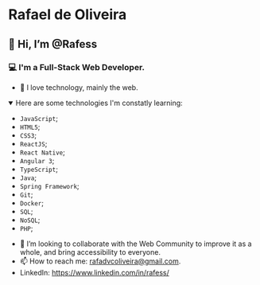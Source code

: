 # Rafael de Oliveira
## 👋 Hi, I’m @Rafess
### :computer: I'm a Full-Stack Web Developer.
- :smiling_face_with_three_hearts: I love technology, mainly the web.
<details open><summary>Here are some technologies I'm constatly learning:</summary> 
    
* `JavaScript`;
* `HTML5`;
* `CSS3`;
* `ReactJS`;
* `React Native`;
* `Angular 3`; 
* `TypeScript`; 
* `Java`;
* `Spring Framework`;
* `Git`;
* `Docker`;
* `SQL`;
* `NoSQL`;
* `PHP`;
    
</details>

- 💞️ I’m looking to collaborate with the Web Community to improve it as a whole, and bring accessibility to everyone.
- 📫 How to reach me: rafadvcoliveira@gmail.com.
- LinkedIn: https://www.linkedin.com/in/rafess/

<!---
Rafess/Rafess is a ✨ special ✨ repository because its `README.md` (this file) appears on your GitHub profile.
You can click the Preview link to take a look at your changes.
--->
